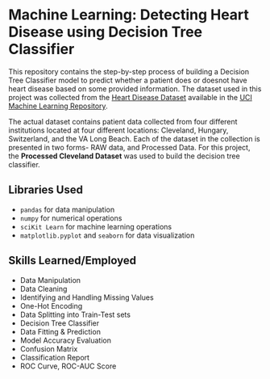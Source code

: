 # Machine Learning: Detecting Heart Disease using Decision Tree Classifier
This repository contains the step-by-step process of building a Decision Tree Classifier model to predict whether a patient does or doesnot have heart disease based on some provided information. The dataset used in this project was collected from the [Heart Disease Dataset](https://archive.ics.uci.edu/ml/datasets/heart+disease) available in the [UCI Machine Learning Repository](https://archive.ics.uci.edu/ml/index.php).

The actual dataset contains patient data collected from four different institutions located at four different locations: Cleveland, Hungary, Switzerland, and the VA Long Beach. Each of the dataset in the collection is presented in two forms- RAW data, and Processed Data. For this project, the **Processed Cleveland Dataset** was used to build the decision tree classifier.

## Libraries Used
- `pandas` for data manipulation
- `numpy` for numerical operations
- `sciKit Learn` for machine learning operations
- `matplotlib.pyplot` and `seaborn` for data visualization

## Skills Learned/Employed
- Data Manipulation
- Data Cleaning
- Identifying and Handling Missing Values
- One-Hot Encoding
- Data Splitting into Train-Test sets
- Decision Tree Classifier
- Data Fitting & Prediction
- Model Accuracy Evaluation
- Confusion Matrix
- Classification Report
- ROC Curve, ROC-AUC Score
